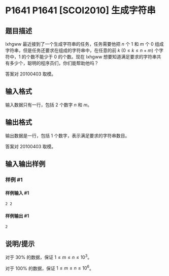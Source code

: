 # P1641 P1641 [SCOI2010] 生成字符串

## 题目描述

lxhgww 最近接到了一个生成字符串的任务，任务需要他把 $n$ 个 $1$ 和 $m$ 个 $0$ 组成字符串，但是任务还要求在组成的字符串中，在任意的前 $k\ (0 \le k \le n+m)$ 个字符中，$1$ 的个数不能少于 $0$ 的个数。现在 lxhgww 想要知道满足要求的字符串共有多少个，聪明的程序员们，你们能帮助他吗？

答案对 $20100403$ 取模。

## 输入格式

输入数据只有一行，包括 $2$ 个数字 $n$ 和 $m$。

## 输出格式

输出数据是一行，包括 $1$ 个数字，表示满足要求的字符串数目。

答案对 $20100403$ 取模。

## 输入输出样例

### 样例 #1

#### 样例输入 #1

```
2 2
```

#### 样例输出 #1

```
2
```

## 说明/提示

对于 $30\%$ 的数据，保证 $1\leq m\leq n\leq 10^3$。

对于 $100\%$ 的数据，保证 $1\leq m\leq n\leq 10^6$。

